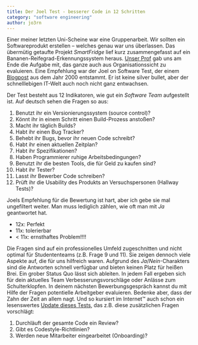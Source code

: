 ```yaml
---
title: Der Joel Test - besserer Code in 12 Schritten
category: "software engineering"
author: jo3rn
---
```


Einer meiner letzten Uni-Scheine war eine Gruppenarbeit. Wir sollten ein Softwareprodukt erstellen – welches genau war uns überlassen. Das übermütig getaufte Projekt _SmartFridge_ lief kurz zusammengefasst auf ein Bananen-Reifegrad-Erkennungssystem heraus. [Unser Prof](https://www.researchgate.net/profile/Visvanathan_Ramesh) gab uns am Ende die Aufgabe mit, das ganze auch aus Organisationssicht zu evaluieren. Eine Empfehlung war der Joel on Software Test, der einem [Blogpost](https://www.joelonsoftware.com/2000/08/09/the-joel-test-12-steps-to-better-code/) aus dem Jahr 2000 entstammt. Er ist keine silver bullet, aber der schnelllebigen IT-Welt auch noch nicht ganz entwachsen.

Der Test besteht aus 12 Indikatoren, wie gut ein _Software Team_ aufgestellt ist. Auf deutsch sehen die Fragen so aus:

1. Benutzt ihr ein Versionierungssystem (source control)?
2. Könnt ihr in einem Schritt einen Build-Prozess anstoßen?
3. Macht ihr täglich Builds?
4. Habt ihr einen Bug Tracker?
5. Behebt ihr Bugs, bevor ihr neuen Code schreibt?
6. Habt ihr einen aktuellen Zeitplan?
7. Habt ihr Spezifikationen?
8. Haben Programmierer ruhige Arbeitsbedingungen?
9. Benutzt ihr die besten Tools, die für Geld zu kaufen sind?
10. Habt ihr Tester?
11. Lasst ihr Bewerber Code schreiben?
12. Prüft ihr die Usability des Produkts an Versuchspersonen (Hallway Tests)?

Joels Empfehlung für die Bewertung ist hart, aber ich gebe sie mal ungefiltert weiter. Man muss lediglich zählen, wie oft man mit _Ja_ geantwortet hat.

- 12x: Perfekt
- 11x: tolerierbar
- < 11x: ernsthaftes Problem!!!!

Die Fragen sind auf ein professionelles Umfeld zugeschnitten und nicht optimal für Studententeams (z.B. Frage 9 und 11). Sie zeigen dennoch viele Aspekte auf, die für uns hilfreich waren. Aufgrund des _Ja_/_Nein_-Charakters sind die Antworten schnell verfügbar und bieten keinen Platz für heißen Brei. Ein grober Status Quo lässt sich ableiten. In jedem Fall ergeben sich für dein aktuelles Team Verbesserungsvorschläge oder Anlässe zum Schulterklopfen. In deinem nächsten Bewerbungsgespräch kannst du mit Hilfe der Fragen potentielle Arbeitgeber evaluieren. Bedenke aber, dass der Zahn der Zeit an allem nagt. Und so kursiert im Internet™ auch schon ein lesenswertes [Update dieses Tests](https://myers.io/2017/04/04/the-joel-test-for-2017/), das z.B. diese zusätzlichen Fragen vorschlägt:

1. Durchläuft der gesamte Code ein Review?
2. Gibt es Codestyle-Richtlinien?
3. Werden neue Mitarbeiter eingearbeitet (Onboarding)?

